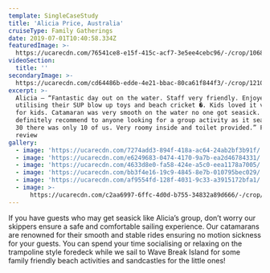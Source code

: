 ```yaml
---
template: SingleCaseStudy
title: 'Alicia Price, Australia'
cruiseType: Family Gatherings
date: 2019-07-01T10:40:58.334Z
featuredImage: >-
  https://ucarecdn.com/76541ce8-e15f-415c-acf7-3e5ee4cebc96/-/crop/1068x1071/0,174/-/preview/
videoSection:
  title: ''
secondaryImage: >-
  https://ucarecdn.com/cd64486b-edde-4e21-bbac-80ca61f844f3/-/crop/1210x1068/305,0/-/preview/
excerpt: >-
  Alicia – “Fantastic day out on the water. Staff very friendly. Enjoyed
  utilising their SUP blow up toys and beach cricket �. Kids loved it very safe
  for kids. Catamaran was very smooth on the water no one got seasick. Would
  definitely recommend to anyone looking for a group activity as it seats up to
  30 there was only 10 of us. Very roomy inside and toilet provided.” Facebook
  review
gallery:
  - image: 'https://ucarecdn.com/7274add3-894f-418a-ac64-24ab2bf3b91f/'
  - image: 'https://ucarecdn.com/e6249683-0474-4170-9a7b-ea2d46784331/'
  - image: 'https://ucarecdn.com/4633d8e0-fa58-424e-a5c0-eea1178a7005/'
  - image: 'https://ucarecdn.com/bb3f4e16-19c9-4845-8e7b-010795bec029/'
  - image: 'https://ucarecdn.com/af9554fd-128f-4031-9c33-a3915172bfa1/'
  - image: >-
      https://ucarecdn.com/c2aa6997-6ffc-4d0d-b755-34832a89d666/-/crop/1068x972/0,204/-/preview/
---
```

If you have guests who may get seasick like Alicia’s group, don’t worry our skippers ensure a safe and comfortable sailing experience. Our catamarans are renowned for their smooth and stable rides ensuring no motion sickness for your guests. You can spend your time socialising or relaxing on the trampoline style foredeck while we sail to Wave Break Island for some family friendly beach activities and sandcastles for the little ones!
